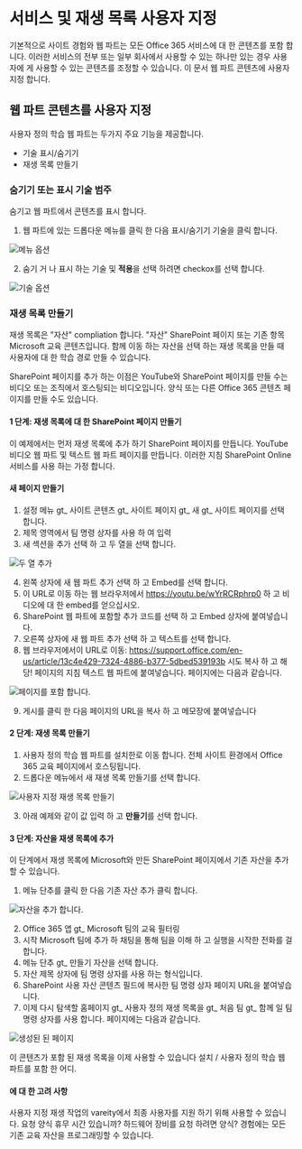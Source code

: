 # <a name="customize-the-services-and-playlists"></a>서비스 및 재생 목록 사용자 지정

기본적으로 사이트 경험와 웹 파트는 모든 Office 365 서비스에 대 한 콘텐츠를 포함 합니다.  이러한 서비스의 전부 또는 일부 회사에서 사용할 수 있는 하나만 있는 경우 사용자에 게 사용할 수 있는 콘텐츠를 조정할 수 있습니다.  이 문서 웹 파트 콘텐츠에 사용자 지정 합니다.  

## <a name="customizing-the-webpart-content"></a>웹 파트 콘텐츠를 사용자 지정

사용자 정의 학습 웹 파트는 두가지 주요 기능을 제공합니다.
- 기술 표시/숨기기
- 재생 목록 만들기

### <a name="hide-or-show-technology-categories"></a>숨기기 또는 표시 기술 범주

숨기고 웹 파트에서 콘텐츠를 표시 합니다. 
1.  웹 파트에 있는 드롭다운 메뉴를 클릭 한 다음 표시/숨기기 기술을 클릭 합니다.

![메뉴 옵션](media/clohideshow.png)

2. 숨기 거 나 표시 하는 기술 및 **적용**을 선택 하려면 checkox를 선택 합니다.

![기술 옵션](media/clohideshow1.png)

### <a name="create-a-playlist"></a>재생 목록 만들기

재생 목록은 "자산" compliation 합니다. "자산" SharePoint 페이지 또는 기존 항목 Microsoft 교육 콘텐츠입니다. 함께 이동 하는 자산을 선택 하는 재생 목록을 만들 때 사용자에 대 한 학습 경로 만들 수 있습니다.  

SharePoint 페이지를 추가 하는 이점은 YouTube와 SharePoint 페이지를 만들 수는 비디오 또는 조직에서 호스팅되는 비디오입니다. 양식 또는 다른 Office 365 콘텐츠 페이지를 만들 수도 있습니다.  

#### <a name="step-1-create-a-sharepoint-page-for-your-playlist"></a>1 단계: 재생 목록에 대 한 SharePoint 페이지 만들기
이 예제에서는 먼저 재생 목록에 추가 하기 SharePoint 페이지를 만듭니다. YouTube 비디오 웹 파트 및 텍스트 웹 파트 페이지를 만듭니다.  이러한 지침 SharePoint Online 서비스를 사용 하는 가정 합니다. 

#### <a name="create-a-new-page"></a>새 페이지 만들기
1.  설정 메뉴 gt_ 사이트 콘텐츠 gt_ 사이트 페이지 gt_ 새 gt_ 사이트 페이지를 선택 합니다.
2.  제목 영역에서 팀 명령 상자를 사용 하 여 입력
3.  새 섹션을 추가 선택 하 고 두 열을 선택 합니다.

![두 열 추가](media/clo365addtwocolumn.png)

4.  왼쪽 상자에 새 웹 파트 추가 선택 하 고 Embed를 선택 합니다. 
5.  이 URL로 이동 하는 웹 브라우저에서 https://youtu.be/wYrRCRphrp0 하 고 비디오에 대 한 embed를 얻으십시오. 
6.  SharePoint 웹 파트에 포함할 추가 코드를 선택 하 고 Embed 상자에 붙여넣습니다. 
7.  오른쪽 상자에 새 웹 파트 추가 선택 하 고 텍스트를 선택 합니다. 
8.  웹 브라우저에서이 URL로 이동: https://support.office.com/en-us/article/13c4e429-7324-4886-b377-5dbed539193b 시도 복사 하 고 해당! 페이지의 지침 텍스트 웹 파트에 붙여넣습니다. 페이지에는 다음과 같습니다. 

![페이지를 포함 합니다.](media/clo365teamscommandbox.png)

9.  게시를 클릭 한 다음 페이지의 URL을 복사 하 고 메모장에 붙여넣습니다

#### <a name="step-2-create-the-playlist"></a>2 단계: 재생 목록 만들기
1.  사용자 정의 학습 웹 파트를 설치한로 이동 합니다. 전체 사이트 환경에서 Office 365 교육 페이지에서 호스팅됩니다. 
2.  드롭다운 메뉴에서 새 재생 목록 만들기를 선택 합니다. 

![사용자 지정 재생 목록 만들기](media/clo365createplaylist.png)

3.  아래 예제와 같이 값 입력 하 고 **만들기**를 선택 합니다. 

#### <a name="step-3-add-assets-to-the-playlist"></a>3 단계: 자산을 재생 목록에 추가
이 단계에서 재생 목록에 Microsoft와 만든 SharePoint 페이지에서 기존 자산을 추가할 수 있습니다. 

1.  메뉴 단추를 클릭 한 다음 기존 자산 추가 클릭 합니다.

![자산을 추가 합니다.](media/clo365addasset.png)

2.  Office 365 앱 gt_ Microsoft 팀의 교육 필터링
3.  시작 Microsoft 팀에 추가 하 채팅을 통해 팀을 이해 하 고 실행을 시작한 전화를 걸 합니다.
4.  메뉴 단추 gt_ 만들기 자산을 선택 합니다.
5.  자산 제목 상자에 팀 명령 상자를 사용 하는 형식입니다. 
6.  SharePoint 사용 자산 콘텐츠 필드에 복사한 팀 명령 상자 페이지 URL을 붙여넣습니다. 
7.  이제 다시 탐색할 홈페이지 gt_ 사용자 정의 재생 목록을 gt_ 처음 팀 gt_ 함께 일 팀 명령 상자를 사용 합니다. 페이지에는 다음과 같습니다. 

![생성된 된 페이지](media/clo365createplaylist2.png)

이 콘텐츠가 포함 된 재생 목록을 이제 사용할 수 있습니다 설치 / 사용자 정의 학습 웹 파트를 포함 한 어디. 

#### <a name="things-to-think-about"></a>에 대 한 고려 사항

사용자 지정 재생 작업의 vareity에서 최종 사용자를 지원 하기 위해 사용할 수 있습니다.  요청 양식 휴무 시간 있습니까?  하드웨어 장비를 요청 하려면 양식?  경험에는 모든 기존 교육 자산을 프로그래밍할 수 있습니다.  
